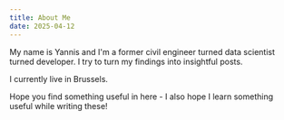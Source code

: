 ```yaml
---
title: About Me
date: 2025-04-12
---
```

My name is Yannis and I'm a former civil engineer turned data scientist turned developer. I try to turn my findings into insightful posts.

I currently live in Brussels.

Hope you find something useful in here - I also hope I learn something useful while writing these!
